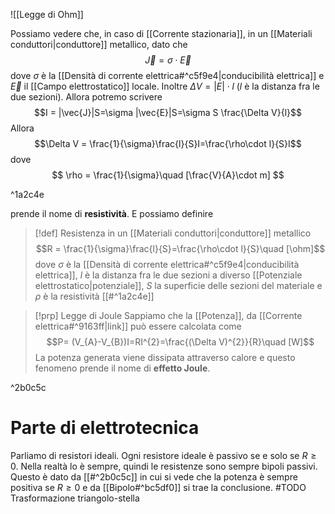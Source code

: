 ![[Legge di Ohm]]


Possiamo vedere che, in caso di [[Corrente stazionaria]], in un [[Materiali conduttori|conduttore]] metallico, dato che $$\vec{J}=\sigma\cdot \vec{E}$$
dove $\sigma$ è la [[Densità di corrente elettrica#^c5f9e4|conducibilità elettrica]] e $\vec{E}$ il [[Campo elettrostatico]] locale.
Inoltre $\Delta V = |E|\cdot l$ ($l$ è la distanza fra le due sezioni).
Allora potremo scrivere
$$I = |\vec{J}|S=\sigma |\vec{E}|S=\sigma S \frac{\Delta V}{l}$$
Allora $$\Delta V = \frac{1}{\sigma}\frac{l}{S}I=\frac{\rho\cdot l}{S}I$$
dove 
$$
\rho = \frac{1}{\sigma}\quad [\frac{V}{A}\cdot m]
$$

^1a2c4e

prende il nome di **resistività**.
E possiamo definire
>[!def] Resistenza in un [[Materiali conduttori|conduttore]] metallico
>$$R = \frac{1}{\sigma}\frac{l}{S}=\frac{\rho\cdot l}{S}\quad [\ohm]$$
>dove $\sigma$ è la [[Densità di corrente elettrica#^c5f9e4|conducibilità elettrica]], $l$ è la distanza fra le due sezioni a diverso [[Potenziale elettrostatico|potenziale]], $S$ la superficie delle sezioni del materiale e $\rho$ è la resistività [[#^1a2c4e]]


>[!prp] Legge di Joule
Sappiamo che la [[Potenza]], da [[Corrente elettrica#^9163ff|link]] può essere calcolata come 
$$P= (V_{A}-V_{B})I=RI^{2}=\frac{(\Delta V)^{2}}{R}\quad [W]$$
> La potenza generata viene dissipata attraverso calore e questo fenomeno prende il nome di **effetto Joule**.

^2b0c5c

# Parte di elettrotecnica
Parliamo di resistori ideali. Ogni resistore ideale è passivo se e solo se $R\ge 0$. Nella realtà lo è sempre, quindi le resistenze sono sempre bipoli passivi. Questo è dato da [[#^2b0c5c]] in cui si vede che la potenza è sempre positiva se $R\ge 0$ e da [[Bipolo#^bc5df0]] si trae la conclusione.
#TODO Trasformazione triangolo-stella


